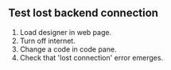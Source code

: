 ## Test lost backend connection

1. Load designer in web page.
2. Turn off internet.
3. Change a code in code pane.
4. Check that 'lost connection' error emerges.